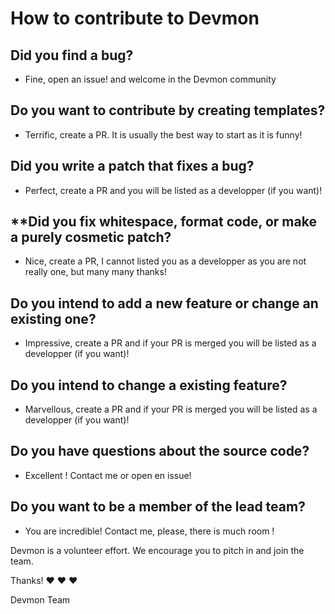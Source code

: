 # How to contribute to Devmon

## Did you find a bug?
* Fine, open an issue! and welcome in the Devmon community

## Do you want to contribute by creating templates? 
*  Terrific, create a PR. It is usually the best way to start as it is funny!

## Did you write a patch that fixes a bug?
* Perfect, create a PR and you will be listed as a developper (if you want)!

## **Did you fix whitespace, format code, or make a purely cosmetic patch?
* Nice, create a PR, I cannot listed you as a developper as you are not really one, but many many thanks!

## Do you intend to add a new feature or change an existing one?
* Impressive, create a PR and if your PR is merged you will be listed as a developper (if you want)! 

## Do you intend to change a existing feature?
* Marvellous, create a PR and if your PR is merged you will be listed as a developper (if you want)! 

## Do you have questions about the source code?
* Excellent ! Contact me or open en issue!

## Do you want to be a member of the lead team?
* You are incredible! Contact me, please, there is much room ! 

Devmon is a volunteer effort. We encourage you to pitch in and join the team.

Thanks! :heart: :heart: :heart:

Devmon Team
 
